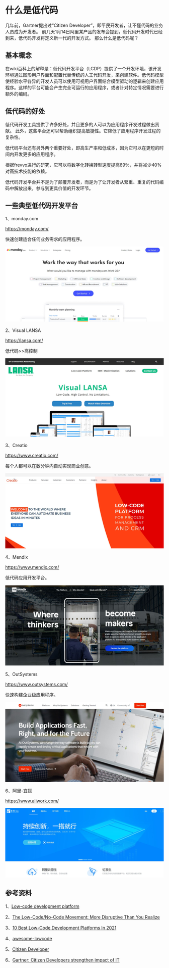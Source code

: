 # 什么是低代码
几年前，Gartner提出过“Citizen Developer”，即平民开发者，让不懂代码的业务人员成为开发者。
前几天1月14日阿里某产品的发布会提到，低代码开发时代已经到来，低代码开发将定义新一代的开发方式。
那么什么是低代码呢？

## 基本概念

在wiki百科上的解释是：低代码开发平台（LCDP）提供了一个开发环境，该开发环境通过图形用户界面和配置代替传统的人工代码开发，来创建软件。低代码模型使经验水平各异的开发人员可以使用可视用户界面结合模型驱动的逻辑来创建应用程序。这样的平台可能会产生完全可运行的应用程序，或者针对特定情况需要进行额外的编码。

## 低代码的好处

低代码开发工具提供了许多好处，并且更多的人可以为应用程序开发过程做出贡献。 此外，这些平台还可以帮助组织提高敏捷性。它降低了应用程序开发过程的复杂性。

低代码平台还有另外两个重要好处，即高生产率和低成本，因为它可以在更短的时间内开发更多的应用程序。

根据frevvo进行的研究，它可以将数字化转换转型速度提高69％，并将减少40%对高技术技能的依赖。

低代码开发平台并不是为了颠覆开发者，而是为了让开发者从繁重、重复的代码编码中解放出来，参与到更具价值的开发环节。

## 一些典型低代码开发平台
1、monday.com

https://monday.com/

快速创建适合任何业务需求的应用程序。

![monday](./../../.vuepress/public/img/lowcode/monday.jpg)

2、Visual LANSA

https://lansa.com/

低代码>>高控制

![LANSA](./../../.vuepress/public/img/lowcode/LANSA.jpg)

3、Creatio

https://www.creatio.com/

每个人都可以在数分钟内自动实现商业创意。

![Creatio](./../../.vuepress/public/img/lowcode/Creatio.jpg)

4、Mendix

https://www.mendix.com/

低代码应用开发平台。

![Mendix](./../../.vuepress/public/img/lowcode/Mendix.jpg)

5、OutSystems

https://www.outsystems.com/

快速构建企业级应用程序。

![Outsystem](./../../.vuepress/public/img/lowcode/Outsystem.jpg)

6、阿里-宜搭

https://www.aliwork.com/

![yida](./../../.vuepress/public/img/lowcode/yida.jpg)

## 参考资料
1、[Low-code development platform](https://en.wikipedia.org/wiki/Low-code_development_platform)

2、[The Low-Code/No-Code Movement: More Disruptive Than You Realize](https://www.forbes.com/sites/jasonbloomberg/2017/07/20/the-low-codeno-code-movement-more-disruptive-than-you-realize/?sh=30074474722a)

3、[10 Best Low-Code Development Platforms In 2021](https://www.softwaretestinghelp.com/low-code-development-platforms/)

4、[awesome-lowcode](https://github.com/taowen/awesome-lowcode)

5、[Citizen Developer](https://www.gartner.com/en/information-technology/glossary/citizen-developer)

6、[Gartner: Citizen Developers strengthen impact of IT](https://wem.io/news/gartner-citizen-developers-strengthen-impact-of-it-2/#:~:text=Citizen%20Developers%20are%20business%20users,corporate%20IT%E2%80%9D%2C%20Gartner%20indicates.)


